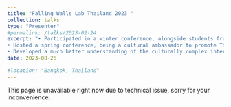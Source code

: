 ```yaml
---
title: "Falling Walls Lab Thailand 2023 "
collection: talks
type: "Presenter"
#permalink: /talks/2023-02-24
excerpt: "• Participated in a winter conference, alongside students from top universities across Asia, hosted by Harvard students.<br/>
• Hosted a spring conference, being a cultural ambassador to promote Thailand to Harvard students and delegates from other countries.<br/>
• Developed a much better understanding of the culturally complex international communities and foster cooperative relationships with young leaders from the United States and Asian countries.<br/> <img src='/images/talks_images/falling1.jpg' width='400' height='600'> <img src='/images/talks_images/falling2.jpg' width='400' height='600'> <img src='/images/talks_images/falling3.jpg' width='400' height='600'> "
date: 2023-08-26

#location: "Bangkok, Thailand"
---
```

This page is unavailable right now due to technical issue, sorry for your inconvenience.